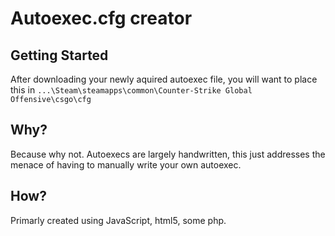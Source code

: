 Autoexec.cfg creator
==============



Getting Started
--------------

After downloading your newly aquired autoexec file, you will want to place this in `...\Steam\steamapps\common\Counter-Strike Global Offensive\csgo\cfg`


Why?
--------------
Because why not. Autoexecs are largely handwritten, this just addresses the menace of having to manually write your own autoexec.


How?
--------------
Primarly created using JavaScript, html5, some php.


